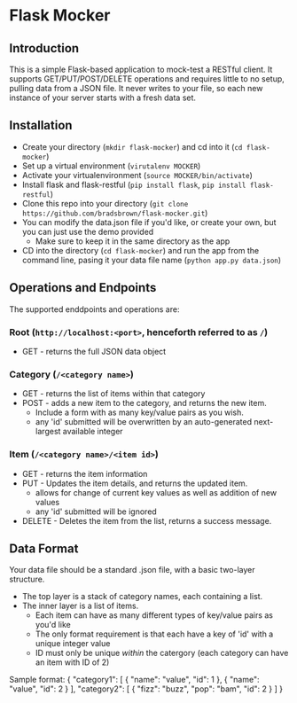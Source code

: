 # Flask Mocker

## Introduction
This is a simple Flask-based application to mock-test a RESTful client.
It supports GET/PUT/POST/DELETE operations and requires little to no setup, pulling data from a JSON file.
It never writes to your file, so each new instance of your server starts with a fresh data set.

## Installation
* Create your directory (`mkdir flask-mocker`) and cd into it (`cd flask-mocker`)
* Set up a virtual environment (`virutalenv MOCKER`)
* Activate your virtualenvironment (`source MOCKER/bin/activate`)
* Install flask and flask-restful (`pip install flask`, `pip install flask-restful`)
* Clone this repo into your directory (`git clone https://github.com/bradsbrown/flask-mocker.git`)
* You can modify the data.json file if you'd like, or create your own, but you can just use the demo provided
    * Make sure to keep it in the same directory as the app
* CD into the directory (`cd flask-mocker`) and run the app from the command line, pasing it your data file name (`python app.py data.json`)

## Operations and Endpoints
The supported enddpoints and operations are:
### Root (`http://localhost:<port>`, henceforth referred to as `/`)
* GET - returns the full JSON data object

### Category (`/<category name>`)
* GET - returns the list of items within that category
* POST - adds a new item to the category, and returns the new item.
    * Include a form with as many key/value pairs as you wish.
    * any 'id' submitted will be overwritten by an auto-generated next-largest available integer

### Item (`/<category name>/<item id>`)
* GET - returns the item information
* PUT - Updates the item details, and returns the updated item.
    * allows for change of current key values as well as addition of new values
    * any 'id' submitted will be ignored
* DELETE - Deletes the item from the list, returns a success message.

## Data Format
Your data file should be a standard .json file, with a basic two-layer structure.
* The top layer is a stack of category names, each containing a list.
* The inner layer is a list of items.
    * Each item can have as many different types of key/value pairs as you'd like
    * The only format requirement is that each have a key of 'id' with a unique integer value
    * ID must only be unique _within_ the catergory (each category can have an item with ID of 2)

Sample format:
{
    "category1": [
    {
    "name": "value",
    "id": 1
    },
    {
    "name": "value",
    "id": 2
    }
    ],
    "category2": [
    {
    "fizz": "buzz",
    "pop": "bam",
    "id": 2
    }
    ]
}
